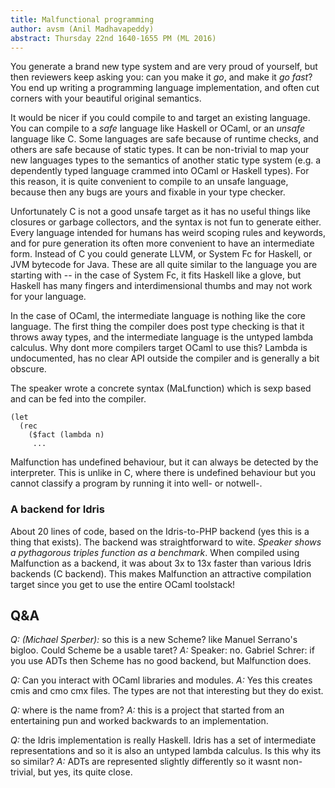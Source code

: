 ```yaml
---
title: Malfunctional programming
author: avsm (Anil Madhavapeddy)
abstract: Thursday 22nd 1640-1655 PM (ML 2016)
---
```


You generate a brand new type system and are very proud of yourself, but then reviewers keep asking you: can you make it _go_, and make it _go fast_? You end up writing a programming language implementation, and often cut corners with your beautiful original semantics.

It would be nicer if you could compile to and target an existing language.  You can compile to a _safe_ language like Haskell or OCaml, or an _unsafe_ language like C. Some languages are safe because of runtime checks, and others are safe because of static types. It can be non-trivial to map your new languages types to the semantics of another static type system (e.g. a dependently typed language crammed into OCaml or Haskell types).  For this reason, it is quite convenient to compile to an unsafe language, because then any bugs are yours and fixable in your type checker.

Unfortunately C is not a good unsafe target as it has no useful things like closures or garbage collectors, and the syntax is not fun to generate either. Every language intended for humans has weird scoping rules and keywords, and for pure generation its often more convenient to have an intermediate form.  Instead of C you could generate LLVM, or System Fc for Haskell, or JVM bytecode for Java.  These are all quite similar to the language you are starting with -- in the case of System Fc, it fits Haskell like a glove, but Haskell has many fingers and interdimensional thumbs and may not work for your language.

In the case of OCaml, the intermediate language is nothing like the core language. The first thing the compiler does post type checking is that it throws away types, and the intermediate language is the untyped lambda calculus. Why dont more compilers target OCaml to use this?  Lambda is undocumented, has no clear API outside the compiler and is generally a bit obscure.

The speaker wrote a concrete syntax (MaLfunction) which is sexp based and can be fed into the compiler. 

```
(let
  (rec
    ($fact (lambda n)
     ...
```

Malfunction has undefined behaviour, but it can always be detected by the interpreter.  This is unlike in C, where there is undefined behaviour but you cannot classify a program by running it into well- or notwell-.

### A backend for Idris

About 20 lines of code, based on the Idris-to-PHP backend (yes this is a thing that exists).  The backend was straightforward to wite.  *Speaker shows a pythagorous triples function as a benchmark*.  When compiled using Malfunction as a backend, it was about 3x to 13x faster than various Idris backends (C backend).  This makes Malfunction an attractive compilation target since you get to use the entire OCaml toolstack!

## Q&A

*Q: (Michael Sperber):* so this is a new Scheme? like Manuel Serrano's bigloo.  Could Scheme be a usable taret?
*A:* Speaker: no. Gabriel Schrer: if you use ADTs then Scheme has no good backend, but Malfunction does.

*Q:* Can you interact with OCaml libraries and modules.
*A:* Yes this creates cmis and cmo cmx files.  The types are not that interesting but they do exist.

*Q:* where is the name from?
*A:* this is a project that started from an entertaining pun and worked backwards to an implementation.

*Q:* the Idris implementation is really Haskell. Idris has a set of intermediate representations and so it is also an untyped lambda calculus. Is this why its so similar?
*A:* ADTs are represented slightly differently so it wasnt non-trivial, but yes, its quite close.




